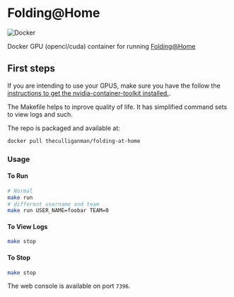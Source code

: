 # Folding@Home

![Docker](https://github.com/TheCulliganMan/folding-at-home/workflows/Docker/badge.svg)

Docker GPU (opencl/cuda) container for running [Folding@Home](http://folding.stanford.edu/)

## First steps
If you are intending to use your GPUS, make sure you have the follow the [instructions to get the nvidia-container-toolkit installed.](https://github.com/NVIDIA/nvidia-docker#ubuntu-16041804-debian-jessiestretchbuster).

The Makefile helps to inprove quality of life.  It has simplified command sets to view logs and such.

The repo is packaged and available at:

```bash
docker pull theculliganman/folding-at-home
```

### Usage

#### To Run 
```bash
# Normal
make run
# different username and team
make run USER_NAME=foobar TEAM=0
```
#### To View Logs
```bash
make stop
```
#### To Stop
```bash
make stop
```

The web console is available on port `7396`.
